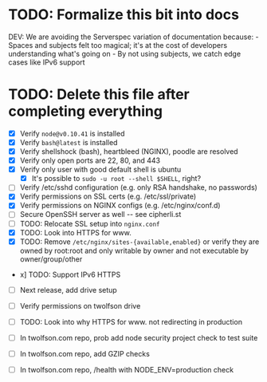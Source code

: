 # TODO: Formalize this bit into docs
DEV: We are avoiding the Serverspec variation of documentation because:
    - Spaces and subjects felt too magical; it's at the cost of developers understanding what's going on
    - By not using subjects, we catch edge cases like IPv6 support

# TODO: Delete this file after completing everything
- [x] Verify `node@v0.10.41` is installed
- [x] Verify `bash@latest` is installed
- [x] Verify shellshock (bash), heartbleed (NGINX), poodle are resolved
- [x] Verify only open ports are 22, 80, and 443
- [x] Verify only user with good default shell is ubuntu
    - [x] It's possible to `sudo -u root --shell $SHELL`, right?
- [ ] Verify /etc/sshd configuration (e.g. only RSA handshake, no passwords)
- [x] Verify permissions on SSL certs (e.g. /etc/ssl/private)
- [x] Verify permissions on NGINX configs (e.g. /etc/nginx/conf.d)
- [ ] Secure OpenSSH server as well -- see cipherli.st
- [ ] TODO: Relocate SSL setup into `nginx.conf`
- [x] TODO: Look into HTTPS for www.
- [x] TODO: Remove `/etc/nginx/sites-{available,enabled}` or verify they are owned by root:root and only writable by owner and not executable by owner/group/other
- x] TODO: Support IPv6 HTTPS

- [ ] Next release, add drive setup
- [ ] Verify permissions on twolfson drive

- [ ] TODO: Look into why HTTPS for www. not redirecting in production

- [ ] In twolfson.com repo, prob add node security project check to test suite
- [ ] In twolfson.com repo, add GZIP checks
- [ ] In twolfson.com repo, /health with NODE_ENV=production check
